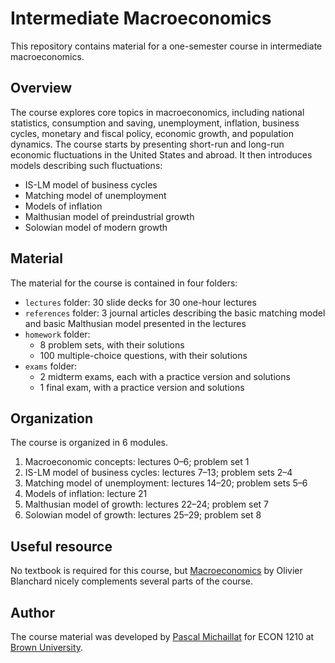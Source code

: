 # Intermediate Macroeconomics

This repository contains material for a one-semester course in intermediate macroeconomics.

## Overview

The course explores core topics in macroeconomics, including national statistics, consumption and saving, unemployment, inflation, business cycles, monetary and fiscal policy, economic growth, and population dynamics. The course starts by presenting short-run and long-run economic fluctuations in the United States and abroad. It then introduces models describing such fluctuations: 

+ IS-LM model of business cycles
+ Matching model of unemployment
+ Models of inflation
+ Malthusian model of preindustrial growth
+ Solowian model of modern growth

## Material

The material for the course is contained in four folders:

+ `lectures` folder: 30 slide decks for 30 one-hour lectures
+ `references` folder: 3 journal articles describing the basic matching model and basic Malthusian model presented in the lectures
+ `homework` folder: 
	* 8 problem sets, with their solutions
	* 100 multiple-choice questions, with their solutions
+ `exams` folder: 
	* 2 midterm exams, each with a practice version and solutions
	* 1 final exam, with a practice version and solutions

## Organization

The course is organized in 6 modules.

1. Macroeconomic concepts: lectures 0–6; problem set 1
2. IS-LM model of business cycles: lectures 7–13; problem sets 2–4
3. Matching model of unemployment: lectures 14–20; problem sets 5–6
4. Models of inflation: lecture 21
5. Malthusian model of growth: lectures 22–24; problem set 7
6. Solowian model of growth: lectures 25–29; problem set 8

## Useful resource

No textbook is required for this course, but [Macroeconomics](https://www.pearson.com/us/higher-education/program/Blanchard-Macroeconomics-7th-Edition/PGM333935.html) by Olivier Blanchard nicely complements several parts of the course.

## Author

The course material was developed by [Pascal Michaillat](https://www.pascalmichaillat.org/) for ECON 1210 at [Brown University](https://www.brown.edu).
